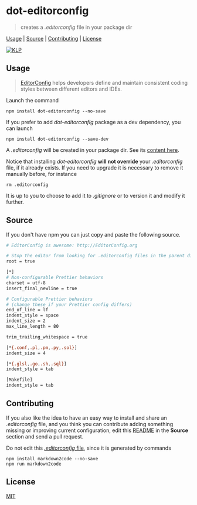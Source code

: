 # dot-editorconfig

> creates a *.editorconfig* file in your package dir

[Usage](#usage) |
[Source](#source) |
[Contributing](#contributing) |
[License](#license)

[![KLP](https://fibo.github.io/svg/klp-badge.svg)](https://fibo.github.io/kiss-literate-programming)

## Usage

> [EditorConfig] helps developers define and maintain consistent coding styles between different editors and IDEs.

Launch the command

    npm install dot-editorconfig --no-save


If you prefer to add *dot-editorconfig* package as a dev dependency, you can launch

    npm install dot-editorconfig --save-dev

A *.editorconfig* will be created in your package dir. See its [content here](#source).

Notice that installing *dot-editorconfig* **will not override** your *.editorconfig* file, if it already exists.
If you need to upgrade it is necessary to remove it manually before, for instance

    rm .editorconfig

It is up to you to choose to add it to *.gitignore* or to version it and modify it further.

## Source

If you don't have npm you can just copy and paste the following source.

```sh
# EditorConfig is awesome: http://EditorConfig.org

# Stop the editor from looking for .editorconfig files in the parent directories.
root = true

[*]
# Non-configurable Prettier behaviors
charset = utf-8
insert_final_newline = true

# Configurable Prettier behaviors
# (change these if your Prettier config differs)
end_of_line = lf
indent_style = space
indent_size = 2
max_line_length = 80

trim_trailing_whitespace = true

[*{.conf,.pl,.pm,.py,.sol}]
indent_size = 4

[*{.glsl,.go,.sh,.sql}]
indent_style = tab

[Makefile]
indent_style = tab

```

## Contributing

If you also like the idea to have an easy way to install and share an
*.editorconfig* file, and you think you can contribute adding something
missing or improving current configuration, edit this [README] in the
**Source** section and send a pull request.

Do not edit this [*.editorconfig* file](https://github.com/fibo/dot-editorconfig/blob/main/.editorconfig), since it is generated by commands

    npm install markdown2code --no-save
    npm run markdown2code

## License

[MIT](https://fibo.github.io/mit-license/)

[EditorConfig]: http://editorconfig.org/ "EditorConfig"
[README]: https://github.com/fibo/dot-editorconfig/blob/master/README.md "README.md"

